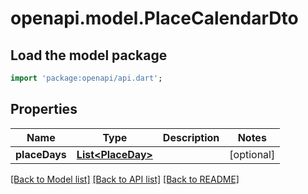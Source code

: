 # openapi.model.PlaceCalendarDto

## Load the model package
```dart
import 'package:openapi/api.dart';
```

## Properties
Name | Type | Description | Notes
------------ | ------------- | ------------- | -------------
**placeDays** | [**List&lt;PlaceDay&gt;**](PlaceDay.md) |  | [optional] 

[[Back to Model list]](../README.md#documentation-for-models) [[Back to API list]](../README.md#documentation-for-api-endpoints) [[Back to README]](../README.md)


